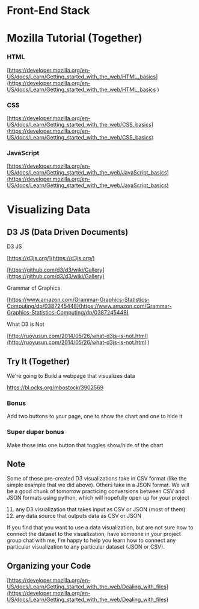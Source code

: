 # Front-End Stack

# Mozilla Tutorial (Together)

### HTML

[https://developer.mozilla.org/en-US/docs/Learn/Getting_started_with_the_web/HTML_basics](https://developer.mozilla.org/en-US/docs/Learn/Getting_started_with_the_web/HTML_basics
)

### CSS
[https://developer.mozilla.org/en-US/docs/Learn/Getting_started_with_the_web/CSS_basics](https://developer.mozilla.org/en-US/docs/Learn/Getting_started_with_the_web/CSS_basics)

### JavaScript
[https://developer.mozilla.org/en-US/docs/Learn/Getting_started_with_the_web/JavaScript_basics](https://developer.mozilla.org/en-US/docs/Learn/Getting_started_with_the_web/JavaScript_basics)

# Visualizing Data

## D3 JS (Data Driven Documents)
D3 JS

[https://d3js.org/](https://d3js.org/)

[https://github.com/d3/d3/wiki/Gallery](https://github.com/d3/d3/wiki/Gallery)

Grammar of Graphics

[https://www.amazon.com/Grammar-Graphics-Statistics-Computing/dp/0387245448](https://www.amazon.com/Grammar-Graphics-Statistics-Computing/dp/0387245448)

What D3 is Not

[http://ruoyusun.com/2014/05/26/what-d3js-is-not.html](http://ruoyusun.com/2014/05/26/what-d3js-is-not.html
)

## Try It (Together)

We're going to Build a webpage that visualizes data

https://bl.ocks.org/mbostock/3902569

### Bonus
Add two buttons to your page, one to show the chart and one to hide it

### Super duper bonus
Make those into one button that toggles show/hide of the chart

## Note

Some of these pre-created D3 visualizations take in CSV format (like the simple example that we did above). Others take in a JSON format. We will be a good chunk of tomorrow practicing conversions between CSV and JSON formats using python, which will hopefully open up for your project

  11. any D3 visualization that takes input as CSV or JSON (most of them)
  2. any data source that outputs data as CSV or JSON

If you find that you want to use a data visualization, but are not sure how to connect the dataset to the visualization, have someone in your project group chat with me, I'm happy to help you learn how to connect any particular visualization to any particular dataset (JSON or CSV).


## Organizing your Code

[https://developer.mozilla.org/en-US/docs/Learn/Getting_started_with_the_web/Dealing_with_files](https://developer.mozilla.org/en-US/docs/Learn/Getting_started_with_the_web/Dealing_with_files)
